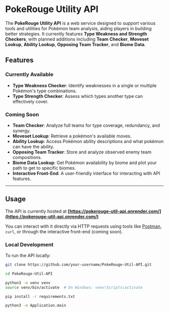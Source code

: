# PokeRouge Utility API

The **PokeRouge Utility API** is a web service designed to support various tools and utilities for Pokémon team analysis, 
aiding players in building better strategies. It currently features **Type Weakness and Strength Checkers**, 
with planned additions including **Team Checker**, **Moveset Lookup**, **Ability Lookup**, **Opposing Team Tracker**, 
and **Biome Data**.


## Features

### Currently Available

- **Type Weakness Checker**: Identify weaknesses in a single or multiple Pokémon's type combinations.
- **Type Strength Checker**: Assess which types another type can effectively cover.

### Coming Soon

- **Team Checker**: Analyze full teams for type coverage, redundancy, and synergy.
- **Moveset Lookup**: Retrieve a pokémon's available moves.
- **Ability Lookup**: Access Pokémon ability descriptions and what pokémon can have the ability.
- **Opposing Team Tracker**: Store and analyze observed enemy team compositions.
- **Biome Data Lookup**: Get Pokémon availability by biome and plot your path to get to specific biomes.
- **Interactive Front-End**: A user-friendly interface for interacting with API features.
---

## Usage

The API is currently hosted at **[https://pokerouge-util-api.onrender.com/](https://pokerouge-util-api.onrender.com/)**

You can interact with it directly via HTTP requests using tools like [Postman](https://www.postman.com/), `curl`, or through the interactive front-end (coming soon).


### Local Development

To run the API locally:
```bash
git clone https://github.com/your-username/PokeRouge-Util-API.git

cd PokeRouge-Util-API

python3 -m venv venv
source venv/bin/activate  # On Windows: venv\Scripts\activate

pip install -r requirements.txt

python3 -m Application.main
```

